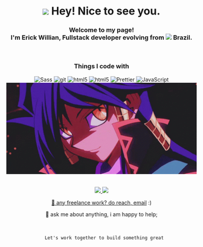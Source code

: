   <div align="center">
    <h1><img src="https://emojis.slackmojis.com/emojis/images/1531849430/4246/blob-sunglasses.gif?1531849430" width="30"/> Hey! Nice to see you.</h1>
    <h3>Welcome to my page! </br> I'm Erick Willian, Fullstack developer evolving from <img src="https://cdn-icons-png.flaticon.com/512/3909/3909370.png" width="13"/> <b>Brazil</b>.
  </div>

  <br>
<div align="center">
  <h3>Things I code with</h3>
  <img alt="Sass" src="https://img.shields.io/badge/-Sass-CC6699?style=flat-square&logo=sass&logoColor=white" />
  <img alt="git" src="https://img.shields.io/badge/-Git-F05032?style=flat-square&logo=git&logoColor=white" />
  <img alt="html5" src="https://img.shields.io/badge/-CSS-blue?style=flat-square&logo=css3&logoColor=white" />
  <img alt="html5" src="https://img.shields.io/badge/-HTML5-E34F26?style=flat-square&logo=html5&logoColor=white" />
  <img alt="Prettier" src="https://img.shields.io/badge/-Prettier-F7B93E?style=flat-square&logo=prettier&logoColor=white" />
  <img alt="JavaScript" src="https://img.shields.io/badge/-JavaScript-F7B93E?style=flat-square&logo=javascript&logoColor=white" />
</div>

<div align="center">
  <img hight="300" width="700" alt="GIF" align="center" src="assets/aigami-diva.gif">
</div>

<br />
<br />

<div align="center">
  <a href="https://github.com/EriickW">
  <img height="160em" src="https://github-readme-stats.vercel.app/api?username=EriickW&show_icons=true&theme=tokyonight&include_all_commits=true&count_private=true"/>
  <img height="160em" src="https://github-readme-stats.vercel.app/api/top-langs/?username=EriickW&layout=compact&langs_count=7&theme=tokyonight"/>
</div>

<div align="center">

  💼 any freelance work? do reach, <a href="mailto:erickwillian223@gmail.com">email</a> :)
  
  💬 ask me about anything, i am happy to help;
  
  <br>
  <p>
  
      Let's work together to build something great
  
  </p>
</div>
